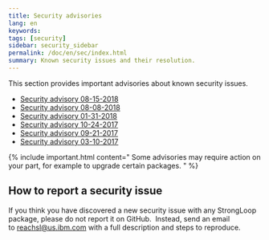 ```yaml
---
title: Security advisories
lang: en
keywords:
tags: [security]
sidebar: security_sidebar
permalink: /doc/en/sec/index.html
summary: Known security issues and their resolution.
---
```


This section provides important advisories about known security issues.

- [Security advisory 08-15-2018](Security-advisory-08-15-2018.html)
- [Security advisory 08-08-2018](Security-advisory-08-08-2018.html)
- [Security advisory 01-31-2018](Security-advisory-01-31-2018.html)
- [Security advisory 10-24-2017](Security-advisory-10-24-2017.html)
- [Security advisory 09-21-2017](Security-advisory-09-21-2017.html)
- [Security advisory 03-10-2017](Security-advisory-03-10-2017.html)

{% include important.html content="
Some advisories may require action on your part, for example to upgrade certain packages.
" %}

## How to report a security issue

If you think you have discovered a new security issue with any StrongLoop package, please do not report it on GitHub.  Instead, send an email to [reachsl@us.ibm.com](mailto:reachsl@us.ibm.com) with a full description and steps to reproduce.
